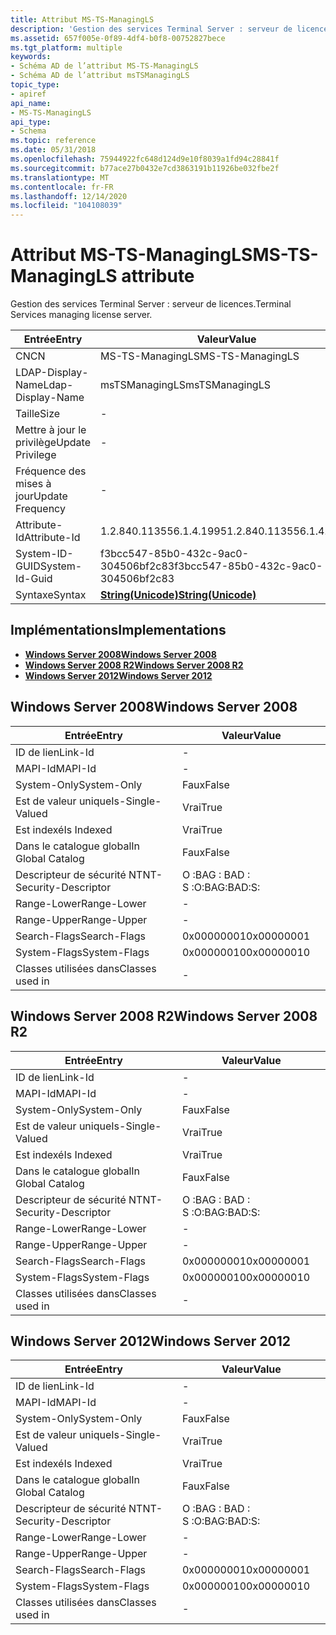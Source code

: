 ```yaml
---
title: Attribut MS-TS-ManagingLS
description: 'Gestion des services Terminal Server : serveur de licences.'
ms.assetid: 657f005e-0f89-4df4-b0f8-00752827bece
ms.tgt_platform: multiple
keywords:
- Schéma AD de l’attribut MS-TS-ManagingLS
- Schéma AD de l’attribut msTSManagingLS
topic_type:
- apiref
api_name:
- MS-TS-ManagingLS
api_type:
- Schema
ms.topic: reference
ms.date: 05/31/2018
ms.openlocfilehash: 75944922fc648d124d9e10f8039a1fd94c28841f
ms.sourcegitcommit: b77ace27b0432e7cd3863191b11926be032fbe2f
ms.translationtype: MT
ms.contentlocale: fr-FR
ms.lasthandoff: 12/14/2020
ms.locfileid: "104108039"
---
```

# <a name="ms-ts-managingls-attribute"></a><span data-ttu-id="f749e-105">Attribut MS-TS-ManagingLS</span><span class="sxs-lookup"><span data-stu-id="f749e-105">MS-TS-ManagingLS attribute</span></span>

<span data-ttu-id="f749e-106">Gestion des services Terminal Server : serveur de licences.</span><span class="sxs-lookup"><span data-stu-id="f749e-106">Terminal Services managing license server.</span></span>



| <span data-ttu-id="f749e-107">Entrée</span><span class="sxs-lookup"><span data-stu-id="f749e-107">Entry</span></span> | <span data-ttu-id="f749e-108">Valeur</span><span class="sxs-lookup"><span data-stu-id="f749e-108">Value</span></span> |
|-------------------|---------------------------------------------|
| <span data-ttu-id="f749e-109">CN</span><span class="sxs-lookup"><span data-stu-id="f749e-109">CN</span></span>                | <span data-ttu-id="f749e-110">MS-TS-ManagingLS</span><span class="sxs-lookup"><span data-stu-id="f749e-110">MS-TS-ManagingLS</span></span>                            |
| <span data-ttu-id="f749e-111">LDAP-Display-Name</span><span class="sxs-lookup"><span data-stu-id="f749e-111">Ldap-Display-Name</span></span> | <span data-ttu-id="f749e-112">msTSManagingLS</span><span class="sxs-lookup"><span data-stu-id="f749e-112">msTSManagingLS</span></span>                              |
| <span data-ttu-id="f749e-113">Taille</span><span class="sxs-lookup"><span data-stu-id="f749e-113">Size</span></span>              | \-                                          |
| <span data-ttu-id="f749e-114">Mettre à jour le privilège</span><span class="sxs-lookup"><span data-stu-id="f749e-114">Update Privilege</span></span>  | \-                                          |
| <span data-ttu-id="f749e-115">Fréquence des mises à jour</span><span class="sxs-lookup"><span data-stu-id="f749e-115">Update Frequency</span></span>  | \-                                          |
| <span data-ttu-id="f749e-116">Attribute-Id</span><span class="sxs-lookup"><span data-stu-id="f749e-116">Attribute-Id</span></span>      | <span data-ttu-id="f749e-117">1.2.840.113556.1.4.1995</span><span class="sxs-lookup"><span data-stu-id="f749e-117">1.2.840.113556.1.4.1995</span></span>                     |
| <span data-ttu-id="f749e-118">System-ID-GUID</span><span class="sxs-lookup"><span data-stu-id="f749e-118">System-Id-Guid</span></span>    | <span data-ttu-id="f749e-119">f3bcc547-85b0-432c-9ac0-304506bf2c83</span><span class="sxs-lookup"><span data-stu-id="f749e-119">f3bcc547-85b0-432c-9ac0-304506bf2c83</span></span>        |
| <span data-ttu-id="f749e-120">Syntaxe</span><span class="sxs-lookup"><span data-stu-id="f749e-120">Syntax</span></span>            | [<span data-ttu-id="f749e-121">**String(Unicode)**</span><span class="sxs-lookup"><span data-stu-id="f749e-121">**String(Unicode)**</span></span>](s-string-unicode.md) |



## <a name="implementations"></a><span data-ttu-id="f749e-122">Implémentations</span><span class="sxs-lookup"><span data-stu-id="f749e-122">Implementations</span></span>

-   [<span data-ttu-id="f749e-123">**Windows Server 2008**</span><span class="sxs-lookup"><span data-stu-id="f749e-123">**Windows Server 2008**</span></span>](#windows-server-2008)
-   [<span data-ttu-id="f749e-124">**Windows Server 2008 R2**</span><span class="sxs-lookup"><span data-stu-id="f749e-124">**Windows Server 2008 R2**</span></span>](#windows-server-2008-r2)
-   [<span data-ttu-id="f749e-125">**Windows Server 2012**</span><span class="sxs-lookup"><span data-stu-id="f749e-125">**Windows Server 2012**</span></span>](#windows-server-2012)

## <a name="windows-server-2008"></a><span data-ttu-id="f749e-126">Windows Server 2008</span><span class="sxs-lookup"><span data-stu-id="f749e-126">Windows Server 2008</span></span>



| <span data-ttu-id="f749e-127">Entrée</span><span class="sxs-lookup"><span data-stu-id="f749e-127">Entry</span></span> | <span data-ttu-id="f749e-128">Valeur</span><span class="sxs-lookup"><span data-stu-id="f749e-128">Value</span></span> |
|------------------------|--------------|
| <span data-ttu-id="f749e-129">ID de lien</span><span class="sxs-lookup"><span data-stu-id="f749e-129">Link-Id</span></span>                | \-           |
| <span data-ttu-id="f749e-130">MAPI-Id</span><span class="sxs-lookup"><span data-stu-id="f749e-130">MAPI-Id</span></span>                | \-           |
| <span data-ttu-id="f749e-131">System-Only</span><span class="sxs-lookup"><span data-stu-id="f749e-131">System-Only</span></span>            | <span data-ttu-id="f749e-132">Faux</span><span class="sxs-lookup"><span data-stu-id="f749e-132">False</span></span>        |
| <span data-ttu-id="f749e-133">Est de valeur unique</span><span class="sxs-lookup"><span data-stu-id="f749e-133">Is-Single-Valued</span></span>       | <span data-ttu-id="f749e-134">Vrai</span><span class="sxs-lookup"><span data-stu-id="f749e-134">True</span></span>         |
| <span data-ttu-id="f749e-135">Est indexé</span><span class="sxs-lookup"><span data-stu-id="f749e-135">Is Indexed</span></span>             | <span data-ttu-id="f749e-136">Vrai</span><span class="sxs-lookup"><span data-stu-id="f749e-136">True</span></span>         |
| <span data-ttu-id="f749e-137">Dans le catalogue global</span><span class="sxs-lookup"><span data-stu-id="f749e-137">In Global Catalog</span></span>      | <span data-ttu-id="f749e-138">Faux</span><span class="sxs-lookup"><span data-stu-id="f749e-138">False</span></span>        |
| <span data-ttu-id="f749e-139">Descripteur de sécurité NT</span><span class="sxs-lookup"><span data-stu-id="f749e-139">NT-Security-Descriptor</span></span> | <span data-ttu-id="f749e-140">O :BAG : BAD : S :</span><span class="sxs-lookup"><span data-stu-id="f749e-140">O:BAG:BAD:S:</span></span> |
| <span data-ttu-id="f749e-141">Range-Lower</span><span class="sxs-lookup"><span data-stu-id="f749e-141">Range-Lower</span></span>            | \-           |
| <span data-ttu-id="f749e-142">Range-Upper</span><span class="sxs-lookup"><span data-stu-id="f749e-142">Range-Upper</span></span>            | \-           |
| <span data-ttu-id="f749e-143">Search-Flags</span><span class="sxs-lookup"><span data-stu-id="f749e-143">Search-Flags</span></span>           | <span data-ttu-id="f749e-144">0x00000001</span><span class="sxs-lookup"><span data-stu-id="f749e-144">0x00000001</span></span>   |
| <span data-ttu-id="f749e-145">System-Flags</span><span class="sxs-lookup"><span data-stu-id="f749e-145">System-Flags</span></span>           | <span data-ttu-id="f749e-146">0x00000010</span><span class="sxs-lookup"><span data-stu-id="f749e-146">0x00000010</span></span>   |
| <span data-ttu-id="f749e-147">Classes utilisées dans</span><span class="sxs-lookup"><span data-stu-id="f749e-147">Classes used in</span></span>        | \-           |



## <a name="windows-server-2008-r2"></a><span data-ttu-id="f749e-148">Windows Server 2008 R2</span><span class="sxs-lookup"><span data-stu-id="f749e-148">Windows Server 2008 R2</span></span>



| <span data-ttu-id="f749e-149">Entrée</span><span class="sxs-lookup"><span data-stu-id="f749e-149">Entry</span></span> | <span data-ttu-id="f749e-150">Valeur</span><span class="sxs-lookup"><span data-stu-id="f749e-150">Value</span></span> |
|------------------------|--------------|
| <span data-ttu-id="f749e-151">ID de lien</span><span class="sxs-lookup"><span data-stu-id="f749e-151">Link-Id</span></span>                | \-           |
| <span data-ttu-id="f749e-152">MAPI-Id</span><span class="sxs-lookup"><span data-stu-id="f749e-152">MAPI-Id</span></span>                | \-           |
| <span data-ttu-id="f749e-153">System-Only</span><span class="sxs-lookup"><span data-stu-id="f749e-153">System-Only</span></span>            | <span data-ttu-id="f749e-154">Faux</span><span class="sxs-lookup"><span data-stu-id="f749e-154">False</span></span>        |
| <span data-ttu-id="f749e-155">Est de valeur unique</span><span class="sxs-lookup"><span data-stu-id="f749e-155">Is-Single-Valued</span></span>       | <span data-ttu-id="f749e-156">Vrai</span><span class="sxs-lookup"><span data-stu-id="f749e-156">True</span></span>         |
| <span data-ttu-id="f749e-157">Est indexé</span><span class="sxs-lookup"><span data-stu-id="f749e-157">Is Indexed</span></span>             | <span data-ttu-id="f749e-158">Vrai</span><span class="sxs-lookup"><span data-stu-id="f749e-158">True</span></span>         |
| <span data-ttu-id="f749e-159">Dans le catalogue global</span><span class="sxs-lookup"><span data-stu-id="f749e-159">In Global Catalog</span></span>      | <span data-ttu-id="f749e-160">Faux</span><span class="sxs-lookup"><span data-stu-id="f749e-160">False</span></span>        |
| <span data-ttu-id="f749e-161">Descripteur de sécurité NT</span><span class="sxs-lookup"><span data-stu-id="f749e-161">NT-Security-Descriptor</span></span> | <span data-ttu-id="f749e-162">O :BAG : BAD : S :</span><span class="sxs-lookup"><span data-stu-id="f749e-162">O:BAG:BAD:S:</span></span> |
| <span data-ttu-id="f749e-163">Range-Lower</span><span class="sxs-lookup"><span data-stu-id="f749e-163">Range-Lower</span></span>            | \-           |
| <span data-ttu-id="f749e-164">Range-Upper</span><span class="sxs-lookup"><span data-stu-id="f749e-164">Range-Upper</span></span>            | \-           |
| <span data-ttu-id="f749e-165">Search-Flags</span><span class="sxs-lookup"><span data-stu-id="f749e-165">Search-Flags</span></span>           | <span data-ttu-id="f749e-166">0x00000001</span><span class="sxs-lookup"><span data-stu-id="f749e-166">0x00000001</span></span>   |
| <span data-ttu-id="f749e-167">System-Flags</span><span class="sxs-lookup"><span data-stu-id="f749e-167">System-Flags</span></span>           | <span data-ttu-id="f749e-168">0x00000010</span><span class="sxs-lookup"><span data-stu-id="f749e-168">0x00000010</span></span>   |
| <span data-ttu-id="f749e-169">Classes utilisées dans</span><span class="sxs-lookup"><span data-stu-id="f749e-169">Classes used in</span></span>        | \-           |



## <a name="windows-server-2012"></a><span data-ttu-id="f749e-170">Windows Server 2012</span><span class="sxs-lookup"><span data-stu-id="f749e-170">Windows Server 2012</span></span>



| <span data-ttu-id="f749e-171">Entrée</span><span class="sxs-lookup"><span data-stu-id="f749e-171">Entry</span></span> | <span data-ttu-id="f749e-172">Valeur</span><span class="sxs-lookup"><span data-stu-id="f749e-172">Value</span></span> |
|------------------------|--------------|
| <span data-ttu-id="f749e-173">ID de lien</span><span class="sxs-lookup"><span data-stu-id="f749e-173">Link-Id</span></span>                | \-           |
| <span data-ttu-id="f749e-174">MAPI-Id</span><span class="sxs-lookup"><span data-stu-id="f749e-174">MAPI-Id</span></span>                | \-           |
| <span data-ttu-id="f749e-175">System-Only</span><span class="sxs-lookup"><span data-stu-id="f749e-175">System-Only</span></span>            | <span data-ttu-id="f749e-176">Faux</span><span class="sxs-lookup"><span data-stu-id="f749e-176">False</span></span>        |
| <span data-ttu-id="f749e-177">Est de valeur unique</span><span class="sxs-lookup"><span data-stu-id="f749e-177">Is-Single-Valued</span></span>       | <span data-ttu-id="f749e-178">Vrai</span><span class="sxs-lookup"><span data-stu-id="f749e-178">True</span></span>         |
| <span data-ttu-id="f749e-179">Est indexé</span><span class="sxs-lookup"><span data-stu-id="f749e-179">Is Indexed</span></span>             | <span data-ttu-id="f749e-180">Vrai</span><span class="sxs-lookup"><span data-stu-id="f749e-180">True</span></span>         |
| <span data-ttu-id="f749e-181">Dans le catalogue global</span><span class="sxs-lookup"><span data-stu-id="f749e-181">In Global Catalog</span></span>      | <span data-ttu-id="f749e-182">Faux</span><span class="sxs-lookup"><span data-stu-id="f749e-182">False</span></span>        |
| <span data-ttu-id="f749e-183">Descripteur de sécurité NT</span><span class="sxs-lookup"><span data-stu-id="f749e-183">NT-Security-Descriptor</span></span> | <span data-ttu-id="f749e-184">O :BAG : BAD : S :</span><span class="sxs-lookup"><span data-stu-id="f749e-184">O:BAG:BAD:S:</span></span> |
| <span data-ttu-id="f749e-185">Range-Lower</span><span class="sxs-lookup"><span data-stu-id="f749e-185">Range-Lower</span></span>            | \-           |
| <span data-ttu-id="f749e-186">Range-Upper</span><span class="sxs-lookup"><span data-stu-id="f749e-186">Range-Upper</span></span>            | \-           |
| <span data-ttu-id="f749e-187">Search-Flags</span><span class="sxs-lookup"><span data-stu-id="f749e-187">Search-Flags</span></span>           | <span data-ttu-id="f749e-188">0x00000001</span><span class="sxs-lookup"><span data-stu-id="f749e-188">0x00000001</span></span>   |
| <span data-ttu-id="f749e-189">System-Flags</span><span class="sxs-lookup"><span data-stu-id="f749e-189">System-Flags</span></span>           | <span data-ttu-id="f749e-190">0x00000010</span><span class="sxs-lookup"><span data-stu-id="f749e-190">0x00000010</span></span>   |
| <span data-ttu-id="f749e-191">Classes utilisées dans</span><span class="sxs-lookup"><span data-stu-id="f749e-191">Classes used in</span></span>        | \-           |



 

 




